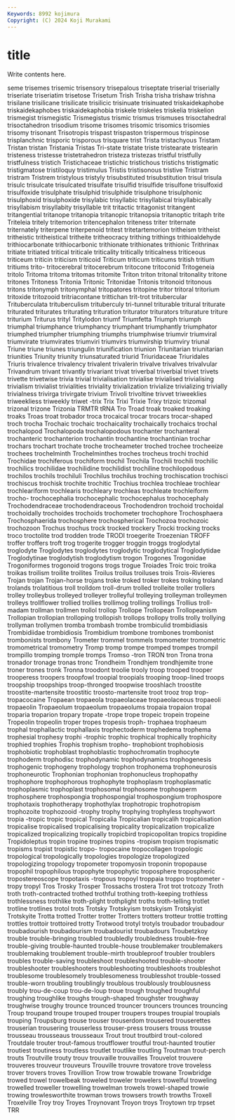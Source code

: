```yaml
---
Keywords: 8992 kojimura
Copyright: (C) 2024 Koji Murakami
---
```


# title

Write contents here.



seme trisemes trisemic trisensory trisepalous triseptate triserial triserially triseriate
triseriatim trisetose Trisetum Trish Trisha trisha trishaw trishna trisilane trisilicane
trisilicate trisilicic trisinuate trisinuated triskaidekaphobe triskaidekaphobes triskaidekaphobia triskele triskeles triskelia
triskelion trismegist trismegistic Trismegistus trismic trismus trismuses trisoctahedral trisoctahedron trisodium
trisome trisomes trisomic trisomics trisomies trisomy trisonant Trisotropis trispast trispaston
trispermous trispinose trisplanchnic trisporic trisporous trisquare trist Trista tristachyous Tristam
Tristan tristan Tristania Tristas Tri-state tristate triste tristearate tristearin tristeness
tristesse tristetrahedron tristeza tristezas tristful tristfully tristfulness tristich Tristichaceae tristichic
tristichous tristichs tristigmatic tristigmatose tristiloquy tristimulus Tristis tristisonous tristive Tristram
tristram Tristrem tristylous tristyly trisubstituted trisubstitution trisul trisula trisulc trisulcate
trisulcated trisulfate trisulfid trisulfide trisulfone trisulfoxid trisulfoxide trisulphate trisulphid trisulphide
trisulphone trisulphonic trisulphoxid trisulphoxide trisylabic trisyllabic trisyllabical trisyllabically trisyllabism trisyllabity
trisyllable trit tritactic tritagonist tritangent tritangential tritanope tritanopia tritanopic tritanopsia
tritanoptic tritaph trite Triteleia tritely tritemorion tritencephalon triteness triter triternate
triternately triterpene triterpenoid tritest tritetartemorion tritheism tritheist tritheistic tritheistical tritheite
tritheocracy trithing trithings trithioaldehyde trithiocarbonate trithiocarbonic trithionate trithionates trithionic Trithrinax
tritiate tritiated tritical triticale triticality tritically triticalness triticeous triticeum triticin
triticism triticoid Triticum triticum triticums tritish tritium tritiums trito- tritocerebral
tritocerebrum tritocone tritoconid Tritogeneia tritolo Tritoma tritoma tritomas tritomite Triton
triton tritonal tritonality tritone tritones Tritoness Tritonia Tritonic Tritonidae Tritonis
tritonoid tritonous tritons tritonymph tritonymphal tritopatores tritopine tritor tritoral tritorium
tritoxide tritozooid tritriacontane trittichan trit-trot tritubercular Trituberculata trituberculism trituberculy tri-tunnel
triturable tritural triturate triturated triturates triturating trituration triturator triturators triturature
triture triturium Triturus trityl Tritylodon triumf Triumfetta Triumph triumph triumphal
triumphance triumphancy triumphant triumphantly triumphator triumphed triumpher triumphing triumphs triumphwise
triumvir triumviral triumvirate triumvirates triumviri triumvirs triumvirship triumviry triunal Triune
triune triunes triungulin triunification triunion Triunitarian triunitarian triunities Triunity triunity
triunsaturated triurid Triuridaceae Triuridales Triuris trivalence trivalency trivalent trivalerin trivalve
trivalves trivalvular Trivandrum trivant trivantly trivariant trivat triverbal triverbial trivet
trivets trivette trivetwise trivia trivial trivialisation trivialise trivialised trivialising trivialism
trivialist trivialities triviality trivialization trivialize trivializing trivially trivialness trivirga trivirgate
trivium Trivoli trivoltine trivvet triweeklies triweekliess triweekly triwet -trix Trix
Trixi Trixie Trixy trizoic trizomal trizonal trizone Trizonia TRMTR tRNA
Tro Troad troak troaked troaking troaks Troas troat trobador troca
trocaical trocar trocars trocar-shaped troch trocha Trochaic trochaic trochaicality trochaically
trochaics trochal trochalopod Trochalopoda trochalopodous trochanter trochanteral trochanteric trochanterion trochantin
trochantine trochantinian trochar trochars trochart trochate troche trocheameter troched trochee
trocheeize trochees trochelminth Trochelminthes troches trocheus trochi trochid Trochidae trochiferous
trochiform trochil Trochila Trochili trochili trochilic trochilics trochilidae trochilidine trochilidist
trochiline trochilopodous trochilos trochils trochiluli Trochilus trochilus troching trochiscation trochisci
trochiscus trochisk trochite trochitic Trochius trochlea trochleae trochlear trochleariform trochlearis
trochleary trochleas trochleate trochleiform trocho- trochocephalia trochocephalic trochocephalus trochocephaly Trochodendraceae
trochodendraceous Trochodendron trochoid trochoidal trochoidally trochoides trochoids trochometer trochophore Trochosphaera
Trochosphaerida trochosphere trochospherical Trochozoa trochozoic trochozoon Trochus trochus trock trocked
trockery Trocki trocking trocks troco troctolite trod trodden trode TRODI
troegerite Troezenian TROFF troffer troffers troft trog trogerite trogger troggin
troggs troglodytal troglodyte Troglodytes troglodytes troglodytic troglodytical Troglodytidae Troglodytinae troglodytish
troglodytism trogon Trogones Trogonidae Trogoniformes trogonoid trogons trogs trogue Troiades
Troic troic troika troikas troilism troilite troilites Troilus troilus troiluses
trois Trois-Rivieres Trojan trojan Trojan-horse trojans troke troked troker trokes
troking troland trolands trolatitious troll trolldom troll-drum trolled trolleite troller
trollers trolley trolleybus trolleyed trolleyer trolleyful trolleying trolleyman trolleymen trolleys
trollflower trollied trollies trollimog trolling trollings Trollius troll-madam trollman trollmen
trollol trollop Trollope Trollopean Trollopeanism Trollopian trollopian trolloping trollopish trollops
trollopy trolls trolly trollying trollyman trollymen tromba trombash trombe trombiculid
trombidiasis Trombidiidae trombidiosis Trombidium trombone trombones trombonist trombonists trombony Trometer
trommel trommels tromometer tromometric tromometrical tromometry Tromp tromp trompe tromped
trompes trompil trompillo tromping tromple tromps Tromso -tron TRON tron
Trona trona tronador tronage tronas tronc Trondheim Trondhjem trondhjemite trone
troner trones tronk Tronna troodont troolie trooly troop trooped trooper
trooperess troopers troopfowl troopial troopials trooping troop-lined troops troopship troopships
troop-thronged troopwise trooshlach troostite troostite-martensite troostitic troosto-martensite troot trooz trop
trop- tropacocaine Tropaean tropaeola tropaeolaceae tropaeolaceous tropaeoli tropaeolin Tropaeolum tropaeolum
tropaeolums tropaia tropaion tropal troparia troparion tropary tropate -trope trope
tropeic tropein tropeine Tropeolin tropeolin troper tropes tropesis troph- trophaea
trophaeum trophal trophallactic trophallaxis trophectoderm trophedema trophema trophesial trophesy trophi
-trophic trophic trophical trophically trophicity trophied trophies Trophis trophism tropho-
trophobiont trophobiosis trophobiotic trophoblast trophoblastic trophochromatin trophocyte trophoderm trophodisc trophodynamic
trophodynamics trophogenesis trophogenic trophogeny trophology trophon trophonema trophoneurosis trophoneurotic Trophonian
trophonian trophonucleus trophopathy trophophore trophophorous trophophyte trophoplasm trophoplasmatic trophoplasmic trophoplast
trophosomal trophosome trophosperm trophosphere trophospongia trophospongial trophospongium trophospore trophotaxis trophotherapy
trophothylax trophotropic trophotropism trophozoite trophozooid -trophy trophy trophying trophyless trophywort
tropia -tropic tropic tropical Tropicalia Tropicalian tropicalih tropicalisation tropicalise tropicalised
tropicalising tropicality tropicalization tropicalize tropicalized tropicalizing tropically tropicbird tropicopolitan tropics
tropidine Tropidoleptus tropin tropine tropines tropins -tropism tropism tropismatic tropisms
tropist tropistic tropo- tropocaine tropocollagen tropologic tropological tropologically tropologies tropologize
tropologized tropologizing tropology tropometer tropomyosin troponin tropopause tropophil tropophilous tropophyte
tropophytic troposphere tropospheric tropostereoscope tropotaxis -tropous tropoyl troppaia troppo troptometer
-tropy tropyl Tros Trosky Trosper Trossachs trostera Trot trot trotcozy
Troth troth troth-contracted trothed trothful trothing troth-keeping trothless trothlessness trothlike
troth-plight trothplight troths troth-telling trotlet trotline trotlines trotol trots Trotsky
Trotskyism trotskyism Trotskyist Trotskyite Trotta trotted Trotter trotter Trotters trotters
trotteur trottie trotting trottles trottoir trottoired trotty Trotwood trotyl trotyls
troubador troubadour troubadourish troubadourism troubadourist troubadours Troubetzkoy trouble trouble-bringing troubled
troubledly troubledness trouble-free trouble-giving trouble-haunted trouble-house troublemaker troublemakers troublemaking troublement
trouble-mirth troubleproof troubler troublers troubles trouble-saving troubleshoot troubleshooted trouble-shooter troubleshooter
troubleshooters troubleshooting troubleshoots troubleshot troublesome troublesomely troublesomeness troublesshot trouble-tossed trouble-worn
troubling troublingly troublous troublously troublousness troubly trou-de-coup trou-de-loup troue trough
troughed troughful troughing troughlike troughs trough-shaped troughster troughway troughwise troughy
trounce trounced trouncer trouncers trounces trouncing Troup troupand troupe trouped
trouper troupers troupes troupial troupials trouping Troupsburg trouse trouser trouserdom
trousered trouserettes trouserian trousering trouserless trouser-press trousers trouss trousse trousseau
trousseaus trousseaux Trout trout troutbird trout-colored Troutdale trouter trout-famous troutflower
troutful trout-haunted troutier troutiest troutiness troutless troutlet troutlike troutling Troutman
trout-perch trouts Troutville trouty trouv trouvaille trouvailles Trouvelot trouvere trouveres
trouveur trouveurs Trouville trouvre trovatore trove troveless trover trovers troves
Trovillion Trow trow trowable trowane Trowbridge trowed trowel trowelbeak troweled
troweler trowelers trowelful troweling trowelled troweller trowelling trowelman trowels trowel-shaped
trowie trowing trowlesworthite trowman trows trowsers trowth trowths Troxell Troxelville
Troy troy Troyes Troynovant Troyon troys Troytown trp trpset TRR
